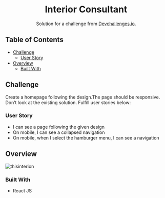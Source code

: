 <!-- Please update value in the {}  -->

<h1 align="center">Interior Consultant</h1>

<div align="center">
   Solution for a challenge from <a href="https://devchallenges.io/challenges/Jymh2b2FyebRTUljkNcb" target="https://devchallenges.io/challenges/Jymh2b2FyebRTUljkNcb" >Devchallenges.io</a>.
</div>


<!-- TABLE OF CONTENTS -->

## Table of Contents
- [Challenge](#challenge)
  - [User Story](#user-story)
- [Overview](#overview)
  - [Built With](#built-with)


<!-- OVERVIEW -->

## Challenge

 Create a homepage following the design.The page should be responsive. Don’t look at the existing solution. Fulfill user stories below:
### User Story
  - I can see a page following the given design
  - On mobile, I can see a collapsed navigation
  - On mobile, when I select the hamburger menu, I can see a navigation
  

<!-- OVERVIEW -->

## Overview

![thisinterion](https://user-images.githubusercontent.com/106573961/205432843-3b6f314e-a6f8-435b-837f-0745fe4bdbc5.png)



### Built With

<!-- This section should list any major frameworks that you built your project using. Here are a few examples.-->

- React JS





